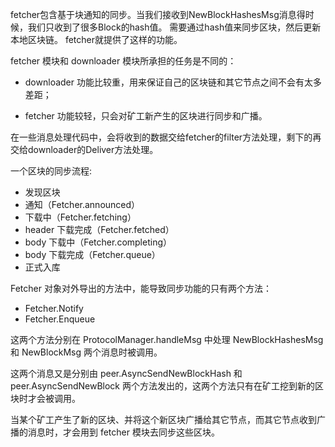 fetcher包含基于块通知的同步。当我们接收到NewBlockHashesMsg消息得时候，我们只收到了很多Block的hash值。 需要通过hash值来同步区块，然后更新本地区块链。 fetcher就提供了这样的功能。

fetcher 模块和 downloader 模块所承担的任务是不同的：

* downloader 功能比较重，用来保证自己的区块链和其它节点之间不会有太多差距；

* fetcher 功能较轻，只会对矿工新产生的区块进行同步和广播。

在一些消息处理代码中，会将收到的数据交给fetcher的filter方法处理，剩下的再交给downloader的Deliver方法处理。

一个区块的同步流程:

* 发现区块
* 通知（Fetcher.announced）
* 下载中（Fetcher.fetching）
* header 下载完成（Fetcher.fetched）
* body 下载中（Fetcher.completing）
* body 下载完成（Fetcher.queue）
* 正式入库

Fetcher 对象对外导出的方法中，能导致同步功能的只有两个方法：

* Fetcher.Notify
* Fetcher.Enqueue

这两个方法分别在 ProtocolManager.handleMsg 中处理 NewBlockHashesMsg 和 NewBlockMsg 两个消息时被调用。

这两个消息又是分别由 peer.AsyncSendNewBlockHash 和 peer.AsyncSendNewBlock 两个方法发出的，这两个方法只有在矿工挖到新的区块时才会被调用。

当某个矿工产生了新的区块、并将这个新区块广播给其它节点，而其它节点收到广播的消息时，才会用到 fetcher 模块去同步这些区块。

